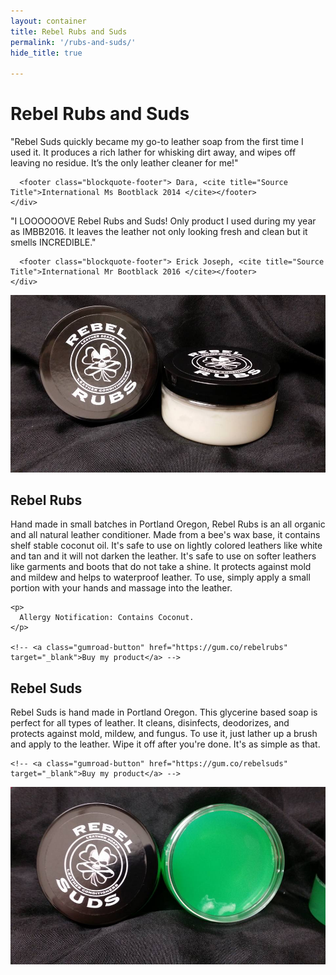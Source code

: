 ```yaml
---
layout: container
title: Rebel Rubs and Suds
permalink: '/rubs-and-suds/'
hide_title: true

---
```


<div class="row mt-5">
  <div clas="col-12">
    <h1> Rebel Rubs and Suds </h1>
  </div>
</div>

<div class="row mt-5">
  <div class="col-6">
    <div class="blockquote">
      <p>"Rebel Suds quickly became my go-to leather soap from the first time I used it. It produces a rich lather for whisking dirt away, and wipes off leaving no residue. It’s the only leather cleaner for me!"</p>

      <footer class="blockquote-footer"> Dara, <cite title="Source Title">International Ms Bootblack 2014 </cite></footer>
    </div>
  </div>
  <div class="col-6">
    <div class="blockquote">
      <p>"I LOOOOOOVE Rebel Rubs and Suds! Only product I used during my year as IMBB2016. It leaves the leather not only looking fresh and clean but it smells INCREDIBLE."</p>

      <footer class="blockquote-footer"> Erick Joseph, <cite title="Source Title">International Mr Bootblack 2016 </cite></footer>
    </div>
  </div>
</div>

<div class='row mt-5'>
  <div class="col-md-6">
    <img class="img-fluid" src="/images/product/rubs.jpg">
  </div>
  <div class="col-md-6">
    <h2>Rebel Rubs</h2>
    <p>
      Hand made in small batches in Portland Oregon, Rebel Rubs is an all organic and all natural leather conditioner. Made from a bee's wax base, it contains shelf stable coconut oil. It's safe to use on lightly colored leathers like white and tan and it will not darken the leather. It's safe to use on softer leathers like garments and boots that do not take a shine. It protects against mold and mildew and helps to waterproof leather. To use, simply apply a small portion with your hands and massage into the leather.
    </p>

    <p>
      Allergy Notification: Contains Coconut.
    </p>

    <!-- <a class="gumroad-button" href="https://gum.co/rebelrubs" target="_blank">Buy my product</a> -->
  </div>
</div>

<div class='row mt-5'>
  <div class="col-md-6">
    <h2>Rebel Suds</h2>
    <p>
      Rebel Suds is hand made in Portland Oregon. This glycerine based soap is perfect for all types of leather. It cleans, disinfects, deodorizes, and protects against mold, mildew, and fungus. To use it, just lather up a brush and apply to the leather. Wipe it off after you're done. It's as simple as that.
    </p>

    <!-- <a class="gumroad-button" href="https://gum.co/rebelsuds" target="_blank">Buy my product</a> -->
  </div>
  <div class="col-md-6">
    <img class="img-fluid" src="/images/product/soap.jpg">
  </div>
</div>

<div class="mt-5"></div>

<!-- <section class="wrapper style3 small align-center">
  <div class="inner">
    <br />
    <h2>Testimonials</h2>

    <p>Rebel Suds and Rubs are used by bootblacks all over the United States. Here's what they have had to say...</p>
    {% assign content = "" | split: "" %}

      {% capture x %}
        <h3>Dara</h3>
        <h5>International Ms Bootblack 2014 </h5>
        <br />
        <p>"Rebel Suds quickly became my go-to leather soap from the first time I used it. It produces a rich lather for whisking dirt away, and wipes off leaving no residue. It’s the only leather cleaner for me!"</p>
        <br />

      {% endcapture %}
      {% assign content = content | push: x %}

      {% capture x %}
        <h3>Erick Joseph</h3>
        <h5>International Mr Bootblack 2016 </h5>
        <br />
        <p>"I LOOOOOOVE Rebel Rubs and Suds! Only product I used during my year as IMBB2016. It leaves the leather not only looking fresh and clean but it smells INCREDIBLE."</p>
        <br />
      {% endcapture %}
      {% assign content = content | push: x %}

      {% capture x %}
        <h3>Monica Glass</h3>
        <br />
        <p>"You used your rub on my green leather shoes and it moisturized and conditiond them better than anything i could have hoped for! Thank you!"</p>
        <br />
      {% endcapture %}
      {% assign content = content | push: x %}

      {% capture x %}
        <h3>Teagan</h3>
        <h5>International Ms Bootblack 2018 </h5>
        <br />
        <p> "Lucky's products are a staple in my bootblack kit. Rebel rub's is my most versatile conditioner. It's for that reason that it's become the only I carry when I go on trips. When packing space is tight, Rebel Rubs is my choice. I truely can use it on just about anything I need to condition." </p>
        <br />

      {% endcapture %}
      {% assign content = content | push: x %}

      {% capture x %}
        <h3>Geoff Millard</h3>
        <h5>California State Bootblack 2018 </h5>
        <br />
        <p>"No Bootblack kit is really complete without Rebel Rubs. It will condition the oldest pair of boots that sits in your stand with the same ease it conditions any exotics you’ll see. Being colorless it preserves fantastic colors in your leathers and stitches, even leaving your whites perfectly white with no yellowing over time."</p>
        <br />
      {% endcapture %}
      {% assign content = content | push: x %}

      {% capture x %}
        <h3>Moxie Minion</h3>
        <h5>Northwest Bootblack 2018</h5>
        <br />
        <p>"Within moments of having my corset done using Lucky Suds, I was tracking him down to buy my own jar. It left the leather feeling more soft and supple than I had managed to get using other products. A year and a half later both Suds and Rubs are my go to products now. The most important part for me, being a person who is rather scent sensitive, is neither product is overly fragrant. You are left with clean, soft leather that doesn’t smell like chemicals. All the stars go to Lucky for his Suds and Rubs."</p>
        <br />
      {% endcapture %}
      {% assign content = content | push: x %}

  </div>
</section> -->
